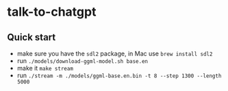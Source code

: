 # talk-to-chatgpt


## Quick start
- make sure you have the `sdl2` package, in Mac use `brew install sdl2`
- run `./models/download-ggml-model.sh base.en`
- make it `make stream`
- run `./stream -m ./models/ggml-base.en.bin -t 8 --step 1300 --length 5000 `
